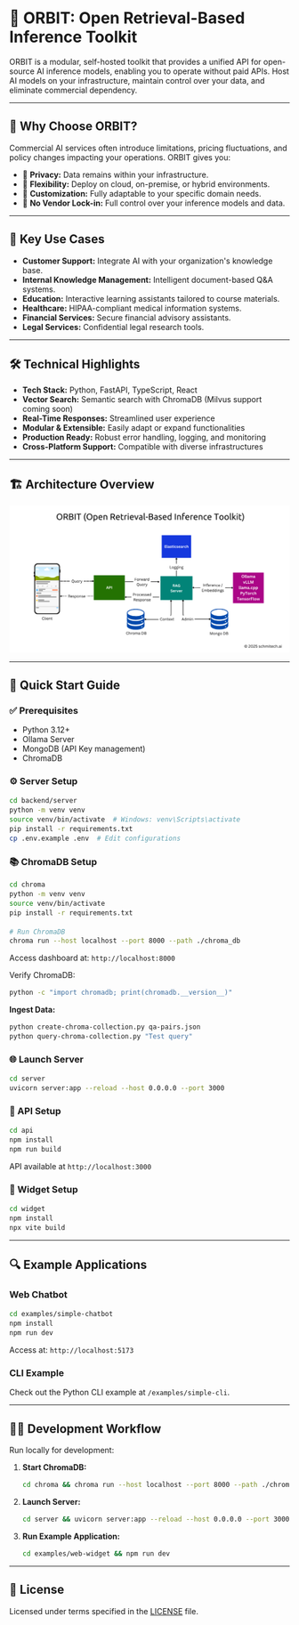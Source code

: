 # 🚀 ORBIT: Open Retrieval-Based Inference Toolkit

ORBIT is a modular, self-hosted toolkit that provides a unified API for open-source AI inference models, enabling you to operate without paid APIs. Host AI models on your infrastructure, maintain control over your data, and eliminate commercial dependency.

---

## 🌟 Why Choose ORBIT?

Commercial AI services often introduce limitations, pricing fluctuations, and policy changes impacting your operations. ORBIT gives you:

- 🔐 **Privacy:** Data remains within your infrastructure.
- 🔄 **Flexibility:** Deploy on cloud, on-premise, or hybrid environments.
- 🔧 **Customization:** Fully adaptable to your specific domain needs.
- 🚫 **No Vendor Lock-in:** Full control over your inference models and data.

---

## 🎯 Key Use Cases

- **Customer Support:** Integrate AI with your organization's knowledge base.
- **Internal Knowledge Management:** Intelligent document-based Q&A systems.
- **Education:** Interactive learning assistants tailored to course materials.
- **Healthcare:** HIPAA-compliant medical information systems.
- **Financial Services:** Secure financial advisory assistants.
- **Legal Services:** Confidential legal research tools.

---

## 🛠️ Technical Highlights

- **Tech Stack:** Python, FastAPI, TypeScript, React
- **Vector Search:** Semantic search with ChromaDB (Milvus support coming soon)
- **Real-Time Responses:** Streamlined user experience
- **Modular & Extensible:** Easily adapt or expand functionalities
- **Production Ready:** Robust error handling, logging, and monitoring
- **Cross-Platform Support:** Compatible with diverse infrastructures

---

## 🏗️ Architecture Overview

![Architecture Overview](architecture.png)

---

## 📌 Quick Start Guide

### ✅ Prerequisites

- Python 3.12+
- Ollama Server
- MongoDB (API Key management)
- ChromaDB

### ⚙️ Server Setup

```bash
cd backend/server
python -m venv venv
source venv/bin/activate  # Windows: venv\Scripts\activate
pip install -r requirements.txt
cp .env.example .env  # Edit configurations
```

### 📚 ChromaDB Setup

```bash
cd chroma
python -m venv venv
source venv/bin/activate
pip install -r requirements.txt

# Run ChromaDB
chroma run --host localhost --port 8000 --path ./chroma_db
```

Access dashboard at: `http://localhost:8000`

Verify ChromaDB:
```bash
python -c "import chromadb; print(chromadb.__version__)"
```

**Ingest Data:**

```bash
python create-chroma-collection.py qa-pairs.json
python query-chroma-collection.py "Test query"
```

### 🌐 Launch Server

```bash
cd server
uvicorn server:app --reload --host 0.0.0.0 --port 3000
```

### 📡 API Setup

```bash
cd api
npm install
npm run build
```

API available at `http://localhost:3000`

### 🎨 Widget Setup

```bash
cd widget
npm install
npx vite build
```

---

## 🔍 Example Applications

### Web Chatbot

```bash
cd examples/simple-chatbot
npm install
npm run dev
```

Access at: `http://localhost:5173`

### CLI Example

Check out the Python CLI example at `/examples/simple-cli`.

---

## 🧑‍💻 Development Workflow

Run locally for development:

1. **Start ChromaDB:**
    ```bash
    cd chroma && chroma run --host localhost --port 8000 --path ./chroma_db
    ```

2. **Launch Server:**
    ```bash
    cd server && uvicorn server:app --reload --host 0.0.0.0 --port 3000
    ```

3. **Run Example Application:**
    ```bash
    cd examples/web-widget && npm run dev
    ```
---

## 📃 License

Licensed under terms specified in the [LICENSE](LICENSE) file.

